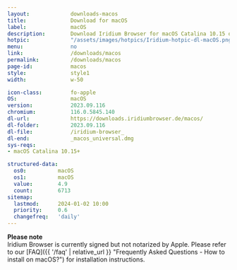 ```yaml
---
layout:				downloads-macos
title:				Download for macOS
label:				macOS
description:		Download Iridium Browser for macOS Catalina 10.15 or higher. Iridium Browser is currently not available for iOS or any other mobile OS.
hotpic:				"/assets/images/hotpics/Iridium-hotpic-dl-macOS.png"
menu:				no
link:				/downloads/macos
permalink:			/downloads/macos
page-id:			macos
style:				style1
width:				w-50

icon-class:			fo-apple
OS: 				macOS
version:			2023.09.116
chromium:			116.0.5845.140
dl-url:				https://downloads.iridiumbrowser.de/macos/
dl-folder:			2023.09.116
dl-file:			/iridium-browser_
dl-end:				_macos_universal.dmg
sys-reqs:
- macOS Catalina 10.15+

structured-data:
  os0:			macOS
  os1:			macOS
  value:		4.9
  count:		6713
sitemap:
  lastmod:		2024-01-02 10:00
  priority:		0.6
  changefreq:	'daily'
---
```


__Please note__    
Iridium Browser is currently signed but not notarized by Apple. 
Please refer to our [FAQ]({{ '/faq' | relative_url }} "Frequently Asked Questions - How to install on macOS?") for installation instructions.